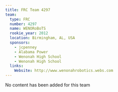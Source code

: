 ```yaml
---
title: FRC Team 4297
team:
  type: FRC
  number: 4297
  name: WENORoBoTS
  rookie_year: 2012
  location: Birmingham, AL, USA
  sponsors:
    - jcpenney
    - Alabama Power
    - Wenonah High School
    - Wenonah High School
  links:
    Website: http://www.wenonahrobotics.webs.com
---
```

No content has been added for this team
